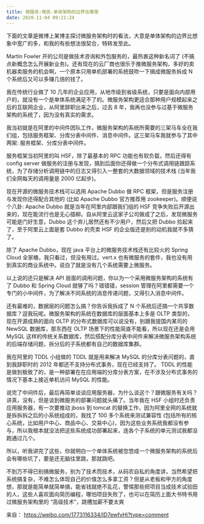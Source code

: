 ```yaml
---
title: 微服务:难民-单体架构的边界在哪里
date: 2020-11-04 09:21:24
---
```


下面的文章是微博上某博主探讨微服务架构时的看法，大意是单体架构的边界比想象中宽广的多，和我的有些想法很契合，特转发至此。

Martin Fowler 开的公司是做技术咨询和外包服务的，最热衷这种新名词了 (不搞点新概念怎么开展新业务)。还有现在的云厂商也很乐于推微服务架构，多好的卖机器卖服务的机会啊，一个原本只用单机部署的系统鼓吹一下搞成微服务拆成 N 个系统后又可以多赚几倍的钱了。

我在传统行业做了 10 几年的企业应用，从地市级到省级系统，只要是面向内部用户的，就没有一个是单体系统满足不了的。微服务架构更适合那种用户规模起来之后的互联网企业，从阿里辞职出来之后，过去 8 年，我再也没参与过基于微服务架构的系统了，因为没有真实的需求。

我当初就是在阿里的中间件团队工作，微服务架构的系统所需要的三架马车全在我们组，包括服务框架、分库分表中间件、消息中间件。这三架马车我就参与了其中两架: 服务框架、分库分表中间件。

服务框架当初阿里的叫 HSF，除了最基本的 RPC 功能也有软负载，然后还得有 config server 做服务的注册与发现，搞到后面你还得做一个分布式调用链跟踪系统，为了存储分析调用链中的日志又得引入一整套的大数据领域的技术栈 (当年我们全网每天的调用量是 2000 亿起步)。

现在开源的微服务技术栈可以选用 Apache Dubbo 做 RPC 框架，但是服务注册与发现你还得配合其他的 (比如 Apache Dubbo 官方推荐用 zookeeper)。顺便说个八卦: Apache Dubbo 就是当年在阿里内部跟我们组的 HSF 竞争失败后开源出来的，现在能流行也是无心插柳。自从阿里云这家子公司做成了之后，发现微服务可能是门好生意，Dubbo 这个弃儿居然还有不少用户，然后又把 Dubbo 捡起来了，至于阿里云上面是套 Dubbo 的壳卖 HSF 的企业版还是别的动机我就不多猜了。

除了 Apache Dubbo，现在 java 平台上的微服务技术栈还有比较火的 Spring Cloud 全家桶，我只看过，但没有用过。vert.x 也有微服务的套件，我也没有用到真实的商业系统中。说白了就是没有几个系统需要上微服务。

以上说的还只是解决 API 层面的调用问题，你以为一个采用微服务架构的系统有了 Dubbo 和 Spring Cloud 就够了吗？错错错，session 管理在阿里都需要一个专门的小中间件，为了解决不同系统的消息传递问题，又得引入消息中间件。

还有最难的，数据层的问题怎么搞？你告诉我拆成了 N 个系统后还搞一个共享数据库？逗我玩呢。微服务架构的系统在数据库的层面基本上多是 OLTP 类型的，现在开源成熟的面向 OLTP 的分布式数据库可以说没有，别跟我提国内某司的 NewSQL 数据库，那东西在 OLTP 场景下的性能简直不能看，所以现在还是会用 MySQL 这样的传统关系数据库，然后搭配分库分表中间件来解决微服务架构系统的后端存储问题，拆分后的子系统都有自己的数据库集群。

我在阿里的 TDDL 小组做的 TDDL 就是用来解决 MySQL 的分库分表问题的，直到我辞职时的 2012 年都还不支持分布式事务，现在已经支持了。 TDDL 的性能是做到极致了的，是一种部署在在应用端的分库分表方案，在不涉及分布式事务的情况下基本上接近单机访问 MySQL 的性能。

说完了中间件后，最后再简单谈谈应用服务器，为什么谈这个？跟微服务有关吗？讲真，没有，但是谈到微服务的部署问题就头痛了。当年我在 HSF 小组时还负责应用服务器，有一次要推动 jboss 到 tomcat 的替换工作，因为阿里全网的系统就是拆拆拆之后的小系统组成的，我找了 100 多个系统来测试兼容性 (包括所有的核心系统，比如用户中心、商品中心、交易中心)，因为这些业务系统我都没有参与，所以我根本就没法把这些系统成功部署起来，连各个子系统的单元测试我都没跑通过几个。

所以，听我讲完了这些，你就明白一个单体系统被忽悠成一个微服务架构的系统后会有哪些坑了，要是还无脑往里跳，那就跳吧。

不到万不得已别搞微服务，别为了技术而技术，从码农自私的角度讲，当然希望把系统搞复杂，不难怎么体现自己的价值怎么多拿工资？但是从老板和甲方的角度想，那就是能简单就简单搞，能省钱就绝不乱花，警惕那些把项目当成技术试验田的人，这些人喜欢面向简历编程，哪怕项目失败了，也可以在简历上面大书特书用过微服务架构里的 “高级技术”，跳槽加薪不要太爽

来自：
https://weibo.com/1773116334/ID7ewfvHi?type=comment